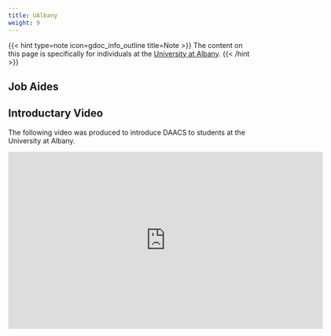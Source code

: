 ```yaml
---
title: UAlbany
weight: 9
---
```


{{< hint type=note icon=gdoc_info_outline title=Note >}}
The content on this page is specifically for individuals at the [University at Albany](https://albany.edu).
{{< /hint >}}

## Job Aides



## Introductary Video

The following video was produced to introduce DAACS to students at the University at Albany.

<iframe src="https://player.vimeo.com/video/433839913?h=8a4d5289b2" width="640" height="360" frameborder="0" allow="autoplay; fullscreen; picture-in-picture" allowfullscreen></iframe>

